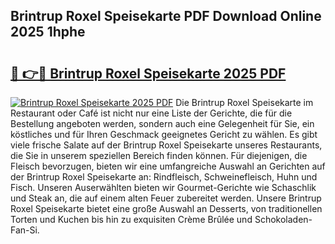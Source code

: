 ## Brintrup Roxel Speisekarte PDF Download Online 2025 1hphe

# <h2><a href="http://gcccl2u.nevu.top/?p=Brintrup+Roxel+Speisekarte">🔗 👉🔴 Brintrup Roxel Speisekarte 2025 PDF</a></h2>

[![Brintrup Roxel Speisekarte 2025 PDF](https://i.imgur.com/dBaPXMq.png)](http://gcccl2u.nevu.top/?p=Brintrup+Roxel+Speisekarte)
Die Brintrup Roxel Speisekarte im Restaurant oder Café ist nicht nur eine Liste der Gerichte, die für die Bestellung angeboten werden, sondern auch eine Gelegenheit für Sie, ein köstliches und für Ihren Geschmack geeignetes Gericht zu wählen. Es gibt viele frische Salate auf der Brintrup Roxel Speisekarte unseres Restaurants, die Sie in unserem speziellen Bereich finden können. Für diejenigen, die Fleisch bevorzugen, bieten wir eine umfangreiche Auswahl an Gerichten auf der Brintrup Roxel Speisekarte an: Rindfleisch, Schweinefleisch, Huhn und Fisch. Unseren Auserwählten bieten wir Gourmet-Gerichte wie Schaschlik und Steak an, die auf einem alten Feuer zubereitet werden. Unsere Brintrup Roxel Speisekarte bietet eine große Auswahl an Desserts, von traditionellen Torten und Kuchen bis hin zu exquisiten Crème Brûlée und Schokoladen-Fan-Si.
